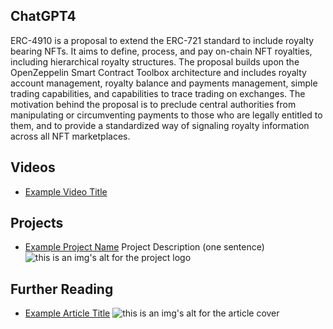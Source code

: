 ## ChatGPT4

ERC-4910 is a proposal to extend the ERC-721 standard to include royalty bearing NFTs. It aims to define, process, and pay on-chain NFT royalties, including hierarchical royalty structures. The proposal builds upon the OpenZeppelin Smart Contract Toolbox architecture and includes royalty account management, royalty balance and payments management, simple trading capabilities, and capabilities to trace trading on exchanges. The motivation behind the proposal is to preclude central authorities from manipulating or circumventing payments to those who are legally entitled to them, and to provide a standardized way of signaling royalty information across all NFT marketplaces.

## Videos

- [Example Video Title](https://www.youtube.com/watch?v=TDGq4aeevgY)

## Projects

- [Example Project Name](https://xxxx.xxx/xxxxx) Project Description (one sentence) ![this is an img's alt for the project logo](https://xxxx.xxx/project-logo.xxx)

## Further Reading

- [Example Article Title](https://xxxx.xxx/xxxxx) ![this is an img's alt for the article cover](https://xxxx.xxx/article-cover.xxx)
